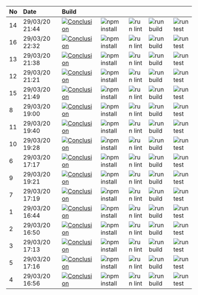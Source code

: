 | No  | Date           | Build                                                                                                                                                                 |                                                                      |                                                                |                                                                  |                                                                |
| :-- | :------------- | :-------------------------------------------------------------------------------------------------------------------------------------------------------------------- | :------------------------------------------------------------------- | :------------------------------------------------------------- | :--------------------------------------------------------------- | :------------------------------------------------------------- |
| 14  | 29/03/20 21:44 | [![Conclusion](https://img.shields.io/badge/build-pass-brightgreen)](https://github.com/e2e-boilerplate/cypress-typescript-webpack-chai-assert/actions/runs/66143415) | ![npm install](https://img.shields.io/badge/npm-install-brightgreen) | ![run lint](https://img.shields.io/badge/run-lint-brightgreen) | ![run build](https://img.shields.io/badge/run-build-brightgreen) | ![run test](https://img.shields.io/badge/run-test-brightgreen) |
| 16  | 29/03/20 22:32 | [![Conclusion](https://img.shields.io/badge/build-pass-brightgreen)](https://github.com/e2e-boilerplate/cypress-typescript-webpack-chai-assert/actions/runs/66164115) | ![npm install](https://img.shields.io/badge/npm-install-brightgreen) | ![run lint](https://img.shields.io/badge/run-lint-brightgreen) | ![run build](https://img.shields.io/badge/run-build-brightgreen) | ![run test](https://img.shields.io/badge/run-test-brightgreen) |
| 13  | 29/03/20 21:38 | [![Conclusion](https://img.shields.io/badge/build-pass-brightgreen)](https://github.com/e2e-boilerplate/cypress-typescript-webpack-chai-assert/actions/runs/66140705) | ![npm install](https://img.shields.io/badge/npm-install-brightgreen) | ![run lint](https://img.shields.io/badge/run-lint-brightgreen) | ![run build](https://img.shields.io/badge/run-build-brightgreen) | ![run test](https://img.shields.io/badge/run-test-brightgreen) |
| 12  | 29/03/20 21:21 | [![Conclusion](https://img.shields.io/badge/build-pass-brightgreen)](https://github.com/e2e-boilerplate/cypress-typescript-webpack-chai-assert/actions/runs/66137283) | ![npm install](https://img.shields.io/badge/npm-install-brightgreen) | ![run lint](https://img.shields.io/badge/run-lint-brightgreen) | ![run build](https://img.shields.io/badge/run-build-brightgreen) | ![run test](https://img.shields.io/badge/run-test-brightgreen) |
| 15  | 29/03/20 21:49 | [![Conclusion](https://img.shields.io/badge/build-pass-brightgreen)](https://github.com/e2e-boilerplate/cypress-typescript-webpack-chai-assert/actions/runs/66145173) | ![npm install](https://img.shields.io/badge/npm-install-brightgreen) | ![run lint](https://img.shields.io/badge/run-lint-brightgreen) | ![run build](https://img.shields.io/badge/run-build-brightgreen) | ![run test](https://img.shields.io/badge/run-test-brightgreen) |
| 8   | 29/03/20 19:00 | [![Conclusion](https://img.shields.io/badge/build-fail-red)](https://github.com/e2e-boilerplate/cypress-typescript-webpack-chai-assert/actions/runs/66069324)         | ![npm install](https://img.shields.io/badge/npm-install-brightgreen) | ![run lint](https://img.shields.io/badge/run-lint-brightgreen) | ![run build](https://img.shields.io/badge/run-build-brightgreen) | ![run test](https://img.shields.io/badge/run-test-red)         |
| 11  | 29/03/20 19:40 | [![Conclusion](https://img.shields.io/badge/build-pass-brightgreen)](https://github.com/e2e-boilerplate/cypress-typescript-webpack-chai-assert/actions/runs/66086766) | ![npm install](https://img.shields.io/badge/npm-install-brightgreen) | ![run lint](https://img.shields.io/badge/run-lint-brightgreen) | ![run build](https://img.shields.io/badge/run-build-brightgreen) | ![run test](https://img.shields.io/badge/run-test-brightgreen) |
| 10  | 29/03/20 19:28 | [![Conclusion](https://img.shields.io/badge/build-fail-red)](https://github.com/e2e-boilerplate/cypress-typescript-webpack-chai-assert/actions/runs/66083526)         | ![npm install](https://img.shields.io/badge/npm-install-brightgreen) | ![run lint](https://img.shields.io/badge/run-lint-red)         | ![run build](https://img.shields.io/badge/run-build-lightgray)   | ![run test](https://img.shields.io/badge/run-test-lightgray)   |
| 6   | 29/03/20 17:17 | [![Conclusion](https://img.shields.io/badge/build-fail-red)](https://github.com/e2e-boilerplate/cypress-typescript-webpack-chai-assert/actions/runs/66034936)         | ![npm install](https://img.shields.io/badge/npm-install-brightgreen) | ![run lint](https://img.shields.io/badge/run-lint-brightgreen) | ![run build](https://img.shields.io/badge/run-build-brightgreen) | ![run test](https://img.shields.io/badge/run-test-red)         |
| 9   | 29/03/20 19:21 | [![Conclusion](https://img.shields.io/badge/build-fail-red)](https://github.com/e2e-boilerplate/cypress-typescript-webpack-chai-assert/actions/runs/66081763)         | ![npm install](https://img.shields.io/badge/npm-install-brightgreen) | ![run lint](https://img.shields.io/badge/run-lint-brightgreen) | ![run build](https://img.shields.io/badge/run-build-brightgreen) | ![run test](https://img.shields.io/badge/run-test-red)         |
| 7   | 29/03/20 17:19 | [![Conclusion](https://img.shields.io/badge/build-fail-red)](https://github.com/e2e-boilerplate/cypress-typescript-webpack-chai-assert/actions/runs/66036093)         | ![npm install](https://img.shields.io/badge/npm-install-brightgreen) | ![run lint](https://img.shields.io/badge/run-lint-brightgreen) | ![run build](https://img.shields.io/badge/run-build-brightgreen) | ![run test](https://img.shields.io/badge/run-test-red)         |
| 1   | 29/03/20 16:44 | [![Conclusion](https://img.shields.io/badge/build-pass-brightgreen)](https://github.com/e2e-boilerplate/cypress-typescript-webpack-chai-assert/actions/runs/66017509) | ![npm install](https://img.shields.io/badge/npm-install-brightgreen) | ![run lint](https://img.shields.io/badge/run-lint-brightgreen) | ![run build](https://img.shields.io/badge/run-build-brightgreen) | ![run test](https://img.shields.io/badge/run-test-brightgreen) |
| 2   | 29/03/20 16:50 | [![Conclusion](https://img.shields.io/badge/build-fail-red)](https://github.com/e2e-boilerplate/cypress-typescript-webpack-chai-assert/actions/runs/66019611)         | ![npm install](https://img.shields.io/badge/npm-install-brightgreen) | ![run lint](https://img.shields.io/badge/run-lint-brightgreen) | ![run build](https://img.shields.io/badge/run-build-brightgreen) | ![run test](https://img.shields.io/badge/run-test-red)         |
| 3   | 29/03/20 17:13 | [![Conclusion](https://img.shields.io/badge/build-fail-red)](https://github.com/e2e-boilerplate/cypress-typescript-webpack-chai-assert/actions/runs/66020171)         | ![npm install](https://img.shields.io/badge/npm-install-brightgreen) | ![run lint](https://img.shields.io/badge/run-lint-brightgreen) | ![run build](https://img.shields.io/badge/run-build-brightgreen) | ![run test](https://img.shields.io/badge/run-test-red)         |
| 5   | 29/03/20 17:16 | [![Conclusion](https://img.shields.io/badge/build-fail-red)](https://github.com/e2e-boilerplate/cypress-typescript-webpack-chai-assert/actions/runs/66034675)         | ![npm install](https://img.shields.io/badge/npm-install-brightgreen) | ![run lint](https://img.shields.io/badge/run-lint-brightgreen) | ![run build](https://img.shields.io/badge/run-build-brightgreen) | ![run test](https://img.shields.io/badge/run-test-red)         |
| 4   | 29/03/20 16:56 | [![Conclusion](https://img.shields.io/badge/build-fail-red)](https://github.com/e2e-boilerplate/cypress-typescript-webpack-chai-assert/actions/runs/66020396)         | ![npm install](https://img.shields.io/badge/npm-install-brightgreen) | ![run lint](https://img.shields.io/badge/run-lint-brightgreen) | ![run build](https://img.shields.io/badge/run-build-brightgreen) | ![run test](https://img.shields.io/badge/run-test-red)         |
